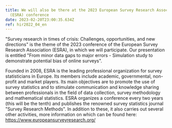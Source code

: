 ```yaml
---
title: We will also be there at the 2023 European Survey Research Association
  (ESRA) conference
date: 2023-02-20T23:00:35.634Z
ref: hir2022_04_en
---
```

"Survey research in times of crisis: Challenges, opportunities, and new directions" is the theme of the 2023 conference of the European Survey Research Association (ESRA), in which we will participate. Our presentation is entitled "From minor data gaps to major errors - Simulation study to demonstrate potential bias of online surveys". 

Founded in 2008, ESRA is the leading professional organization for survey statisticians in Europe. Its members include academic, governmental, non-profit and market players. Its main objectives are to promote the use of survey statistics and to stimulate communication and knowledge sharing between professionals in the field of data collection, survey methodology and mathematical statistics. ESRA organizes a conference every two years (this will be the tenth) and publishes the renowned survey statistics journal "Survey Research Methods". In addition to these, it also carries out several other activities, more information on which can be found here: https://www.europeansurveyresearch.org/